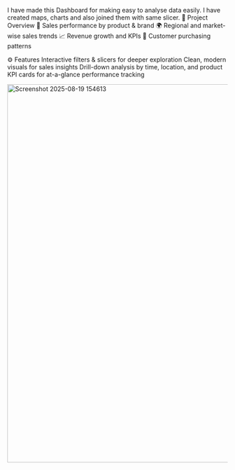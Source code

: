 I have made this Dashboard for making easy to analyse data easily. I have created maps, charts and also joined them with same slicer.
📌 Project Overview
📱 Sales performance by product & brand
🌍 Regional and market-wise sales trends
📈 Revenue growth and KPIs
🛒 Customer purchasing patterns

⚙️ Features
Interactive filters & slicers for deeper exploration
Clean, modern visuals for sales insights
Drill-down analysis by time, location, and product
KPI cards for at-a-glance performance tracking


<img width="1808" height="864" alt="Screenshot 2025-08-19 154613" src="https://github.com/user-attachments/assets/a477b49b-f4a2-4d03-8333-9f2fd5b1efba" />
